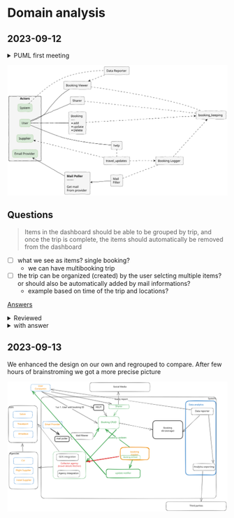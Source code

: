 # Domain analysis

## 2023-09-12


<details><summary>PUML first meeting</summary>

```
@startuml firstMeeting
skinparam handwritten true
hide stereotype

left to right direction

'skinparam linetype ortho

skinparam rectangle{
    BackgroundColor WhiteSmoke
    borderColor black
    LineColor<<actor>> #86B56B
    borderColor<<actor>> #86B56B
    BackgroundColor<<actor>> #D6E8D5
    LineColor<<actor>> #D6E8D5
    RoundCorner<<actor>> 15

    borderColor<<action>> #3F75BB
    FontColor<<action>> #3F75BB
    BackgroundColor<<action>> #FFE5CC
'    RoundCorner<<action>> 30

    BackgroundColor<<sticky>> #F3D22B
    borderColor<<sticky>> black
 }


rectangle Actors {

    rectangle system  <<actor>> [
    System
    ]
    rectangle user <<actor>> [
    User
    ]
    rectangle supplier <<actor>>[
    Supplier
    ]
    rectangle email_prvider <<actor>> [
    Email Provider
    ]
}

' position actors
'
user                 .[hidden]                      system       
supplier             .[hidden]                      user         
email_prvider        .[hidden]                      supplier     


' action

rectangle mail_poller [
**Mail Poller**
——-

Get mail 
From provider
]

rectangle mail_filter [
Mail
Filter
]

rectangle booking_logger [
Booking Logger
]

rectangle travel_updates

rectangle booking_manual [
Booking
—-
* add
* update
* Delete
]

rectangle sharer  [
Sharer
]

rectangle help 

rectangle booking_viewer  [
Booking Viewer
]

rectangle booking_keeping 

rectangle data_reporter  [
Data Reporter
]

booking_viewer            .[hidden]               sharer
sharer                    .[hidden]               booking_manual
booking_manual            .[hidden].               help

' Links 
user -[#black]-- sharer
user -[#black]-- booking_viewer
user -[#black]-- booking_manual
user -[#black]-- help


supplier <... travel_updates

email_prvider <--- mail_poller

system .... data_reporter

'
' connectivty intermediate
booking_viewer   <..    data_reporter
'
help             .      travel_updates
booking_viewer   ...    booking_keeping
booking_manual   ...>   booking_keeping
sharer           ...    booking_keeping
'
mail_poller      <--    mail_filter

booking_logger   ..>    booking_keeping
'
'
mail_filter      ...    booking_logger
travel_updates   ...>   booking_logger
'
@enduml
```

</details>



![](firstMeeting.svg)


## Questions

> Items in the dashboard should be able to be grouped by trip, and once the trip is complete, the items should automatically be removed from the dashboard

- [ ] what we see as items? single booking?
    - we can have multibooking trip
- [ ] the trip can be organized (created) by the user selcting multiple items? or should also be automatically added by mail informations?
    - example based on time of the trip and locations?

[Answers](https://docs.google.com/document/d/1xHpte5IOjMEBA39211Z3uUwl1p5yXJ7PrCGKUmTmwQE/edit?pli=1)

<details><summary>Reviewed</summary>

![](domain-analysis-mp.svg)

</details>


<details><summary>with answer</summary>

![](domain-analysis-mp.2.svg)

</details>


## 2023-09-13

We enhanced the design on our own and regrouped to compare. After few hours of brainstroming we got a more precise picture

![](meeting2/domain-analysis-meeting2.svg)